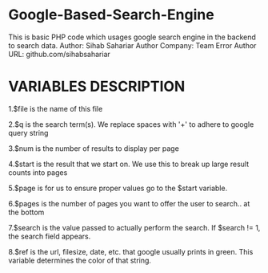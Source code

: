 # Google-Based-Search-Engine
This is basic PHP code which usages google search engine in the backend to search data. 
Author: Sihab Sahariar
Author Company: Team Error
Author URL: github.com/sihabsahariar

# VARIABLES DESCRIPTION
1.$file is the name of this file

2.$q is the search term(s). We replace spaces with '+' to adhere to google query string

3.$num is the number of results to display per page

4.$start is the result that we start on. We use this to break up large result counts into pages

5.$page is for us to ensure proper values go to the $start variable.

6.$pages is the number of pages you want to offer the user to search.. at the bottom

7.$search is the value passed to actually perform the search. If $search != 1, the search field appears.

8.$ref is the url, filesize, date, etc. that google usually prints in green. This variable determines the color of that string.

